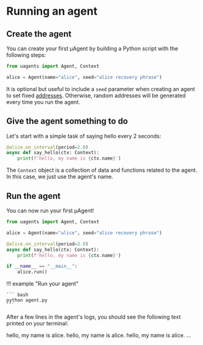 # Running an agent

## Create the agent

You can create your first μAgent by building a Python script with the following steps:

```python
from uagents import Agent, Context

alice = Agent(name="alice", seed="alice recovery phrase")
```

It is optional but useful to include a `seed` parameter when creating an agent to set fixed [addresses](addresses.md). Otherwise, random addresses will be generated every time you run the agent.


## Give the agent something to do

Let's start with a simple task of saying hello every 2 seconds:
```python
@alice.on_interval(period=2.0)
async def say_hello(ctx: Context):
    print(f'hello, my name is {ctx.name}')
```
The `Context` object is a collection of data and functions related to the agent. In this case, we just use the agent's name.

## Run the agent

You can now run your first μAgent!

```python
from uagents import Agent, Context

alice = Agent(name="alice", seed="alice recovery phrase")

@alice.on_interval(period=2.0)
async def say_hello(ctx: Context):
    print(f'hello, my name is {ctx.name}')

if __name__ == "__main__":
    alice.run()

```
!!! example "Run your agent"
    
    ``` bash
    python agent.py
    ```

After a few lines in the agent's logs, you should see the following text printed on your terminal:

<div id="termynal1" data-termynal data-ty-typeDelay="100" data-ty-lineDelay="2000">
<span data-ty>hello, my name is alice.</span>
<span data-ty>hello, my name is alice.</span>
<span data-ty>hello, my name is alice.</span>
<span data-ty>...</span>
</div>
